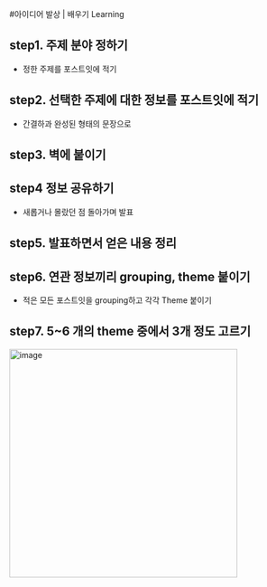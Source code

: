 #아이디어 발상 | 배우기 Learning
## step1. 주제 분야 정하기
- 정한 주제를 포스트잇에 적기

## step2. 선택한 주제에 대한 정보를 포스트잇에 적기
- 간결하과 완성된 형태의 문장으로

## step3. 벽에 붙이기

## step4 정보 공유하기
- 새롭거나 몰랐던 점 돌아가며 발표

## step5. 발표하면서 얻은 내용 정리

## step6. 연관 정보끼리 grouping, theme 붙이기
- 적은 모든 포스트잇을 grouping하고 각각 Theme 붙이기

## step7. 5~6 개의 theme 중에서 3개 정도 고르기


<img width="404" alt="image" src="https://user-images.githubusercontent.com/103720259/174815655-50ea0b7b-eceb-4dd9-ac31-e32ad5f4207e.png">
